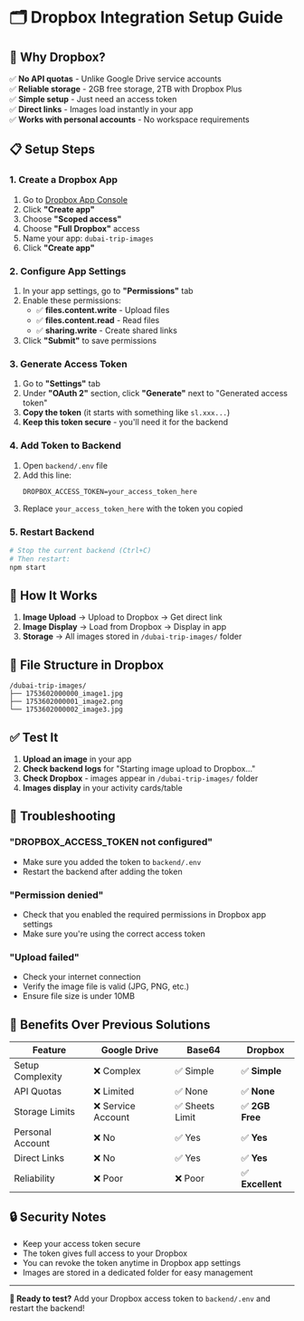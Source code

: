 # 🗂️ Dropbox Integration Setup Guide

## 🎯 **Why Dropbox?**

✅ **No API quotas** - Unlike Google Drive service accounts  
✅ **Reliable storage** - 2GB free storage, 2TB with Dropbox Plus  
✅ **Simple setup** - Just need an access token  
✅ **Direct links** - Images load instantly in your app  
✅ **Works with personal accounts** - No workspace requirements  

## 📋 **Setup Steps**

### **1. Create a Dropbox App**

1. Go to [Dropbox App Console](https://www.dropbox.com/developers/apps)
2. Click **"Create app"**
3. Choose **"Scoped access"**
4. Choose **"Full Dropbox"** access
5. Name your app: `dubai-trip-images`
6. Click **"Create app"**

### **2. Configure App Settings**

1. In your app settings, go to **"Permissions"** tab
2. Enable these permissions:
   - ✅ **files.content.write** - Upload files
   - ✅ **files.content.read** - Read files  
   - ✅ **sharing.write** - Create shared links
3. Click **"Submit"** to save permissions

### **3. Generate Access Token**

1. Go to **"Settings"** tab
2. Under **"OAuth 2"** section, click **"Generate"** next to "Generated access token"
3. **Copy the token** (it starts with something like `sl.xxx...`)
4. **Keep this token secure** - you'll need it for the backend

### **4. Add Token to Backend**

1. Open `backend/.env` file
2. Add this line:
   ```
   DROPBOX_ACCESS_TOKEN=your_access_token_here
   ```
3. Replace `your_access_token_here` with the token you copied

### **5. Restart Backend**

```bash
# Stop the current backend (Ctrl+C)
# Then restart:
npm start
```

## 🚀 **How It Works**

1. **Image Upload** → Upload to Dropbox → Get direct link
2. **Image Display** → Load from Dropbox → Display in app
3. **Storage** → All images stored in `/dubai-trip-images/` folder

## 📁 **File Structure in Dropbox**

```
/dubai-trip-images/
├── 1753602000000_image1.jpg
├── 1753602000001_image2.png
└── 1753602000002_image3.jpg
```

## ✅ **Test It**

1. **Upload an image** in your app
2. **Check backend logs** for "Starting image upload to Dropbox..."
3. **Check Dropbox** - images appear in `/dubai-trip-images/` folder
4. **Images display** in your activity cards/table

## 🔧 **Troubleshooting**

### **"DROPBOX_ACCESS_TOKEN not configured"**
- Make sure you added the token to `backend/.env`
- Restart the backend after adding the token

### **"Permission denied"**
- Check that you enabled the required permissions in Dropbox app settings
- Make sure you're using the correct access token

### **"Upload failed"**
- Check your internet connection
- Verify the image file is valid (JPG, PNG, etc.)
- Ensure file size is under 10MB

## 🎉 **Benefits Over Previous Solutions**

| Feature | Google Drive | Base64 | **Dropbox** |
|---------|-------------|--------|-------------|
| Setup Complexity | ❌ Complex | ✅ Simple | ✅ **Simple** |
| API Quotas | ❌ Limited | ✅ None | ✅ **None** |
| Storage Limits | ❌ Service Account | ✅ Sheets Limit | ✅ **2GB Free** |
| Personal Account | ❌ No | ✅ Yes | ✅ **Yes** |
| Direct Links | ❌ No | ✅ Yes | ✅ **Yes** |
| Reliability | ❌ Poor | ❌ Poor | ✅ **Excellent** |

## 🔒 **Security Notes**

- Keep your access token secure
- The token gives full access to your Dropbox
- You can revoke the token anytime in Dropbox app settings
- Images are stored in a dedicated folder for easy management

---

**🎯 Ready to test?** Add your Dropbox access token to `backend/.env` and restart the backend! 